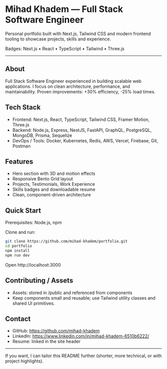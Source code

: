 <!-- Project README for Mihad Khadem's portfolio -->

# Mihad Khadem — Full Stack Software Engineer

Personal portfolio built with Next.js, Tailwind CSS and modern frontend tooling to showcase projects, skills and experience.

Badges: Next.js • React • TypeScript • Tailwind • Three.js

---

## About

Full Stack Software Engineer experienced in building scalable web applications. I focus on clean architecture, performance, and maintainability. Proven improvements: +30% efficiency, -25% load times.

## Tech Stack

- Frontend: Next.js, React, TypeScript, Tailwind CSS, Framer Motion, Three.js
- Backend: Node.js, Express, NestJS, FastAPI, GraphQL, PostgreSQL, MongoDB, Prisma, Sequelize
- DevOps / Tools: Docker, Kubernetes, Redis, AWS, Vercel, Firebase, Git, Postman

## Features

- Hero section with 3D and motion effects
- Responsive Bento Grid layout
- Projects, Testimonials, Work Experience
- Skills badges and downloadable resume
- Clean, component-driven architecture

## Quick Start

Prerequisites: Node.js, npm

Clone and run:

```bash
git clone https://github.com/mihad-khadem/portfolio.git
cd portfolio
npm install
npm run dev
```

Open http://localhost:3000

## Contributing / Assets

- Assets: stored in /public and referenced from components
- Keep components small and reusable; use Tailwind utility classes and shared UI primitives.

## Contact

- GitHub: https://github.com/mihad-khadem
- LinkedIn: https://www.linkedin.com/in/mihad-khadem-6510b6222/
- Resume: linked in the site header

---

If you want, I can tailor this README further (shorter, more technical, or with project highlights).

